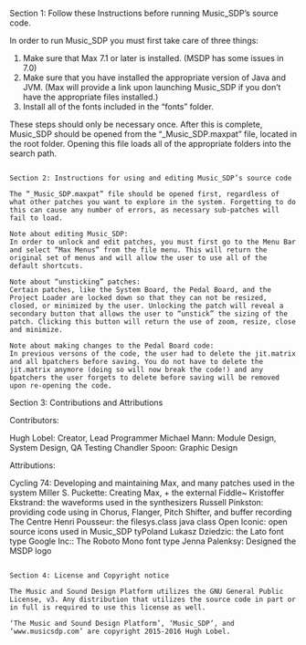 Section 1: Follow these Instructions before running Music_SDP’s source code.

In order to run Music_SDP you must first take care of three things:

1. Make sure that Max 7.1 or later is installed. (MSDP has some issues in 7.0)
2. Make sure that you have installed the appropriate version of Java and JVM. (Max will provide a link upon launching Music_SDP if you don’t have the appropriate files installed.)
3. Install all of the fonts included in the “fonts” folder.

These steps should only be necessary once. After this is complete, Music_SDP should be opened from the “_Music_SDP.maxpat” file, located in the root folder. Opening this file loads all of the appropriate folders into the search path. 

~~~

Section 2: Instructions for using and editing Music_SDP’s source code

The “_Music_SDP.maxpat” file should be opened first, regardless of what other patches you want to explore in the system. Forgetting to do this can cause any number of errors, as necessary sub-patches will fail to load.

Note about editing Music_SDP:
In order to unlock and edit patches, you must first go to the Menu Bar and select “Max Menus” from the file menu. This will return the original set of menus and will allow the user to use all of the default shortcuts.

Note about “unsticking” patches:
Certain patches, like the System Board, the Pedal Board, and the Project Loader are locked down so that they can not be resized, closed, or minimized by the user. Unlocking the patch will reveal a secondary button that allows the user to “unstick” the sizing of the patch. Clicking this button will return the use of zoom, resize, close and minimize.

Note about making changes to the Pedal Board code:
In previous versons of the code, the user had to delete the jit.matrix and all bpatchers before saving. You do not have to delete the jit.matrix anymore (doing so will now break the code!) and any bpatchers the user forgets to delete before saving will be removed upon re-opening the code.

~~~

Section 3: Contributions and Attributions

Contributors:

Hugh Lobel: Creator, Lead Programmer
Michael Mann: Module Design, System Design, QA Testing
Chandler Spoon: Graphic Design

Attributions:

Cycling 74: Developing and maintaining Max, and many patches used in the system
Miller S. Puckette: Creating Max, + the external Fiddle~
Kristoffer Ekstrand: the waveforms used in the synthesizers
Russell Pinkston: providing code using in Chorus, Flanger, Pitch Shifter, and buffer recording
The Centre Henri Pousseur: the filesys.class java class
Open Iconic: open source icons used in Music_SDP
tyPoland Lukasz Dziedzic: the Lato font type
Google Inc:: The Roboto Mono font type
Jenna Palenksy: Designed the MSDP logo

~~~

Section 4: License and Copyright notice

The Music and Sound Design Platform utilizes the GNU General Public License, v3. Any distribution that utilizes the source code in part or in full is required to use this license as well.
 
‘The Music and Sound Design Platform’, ‘Music_SDP’, and ‘www.musicsdp.com’ are copyright 2015-2016 Hugh Lobel.
